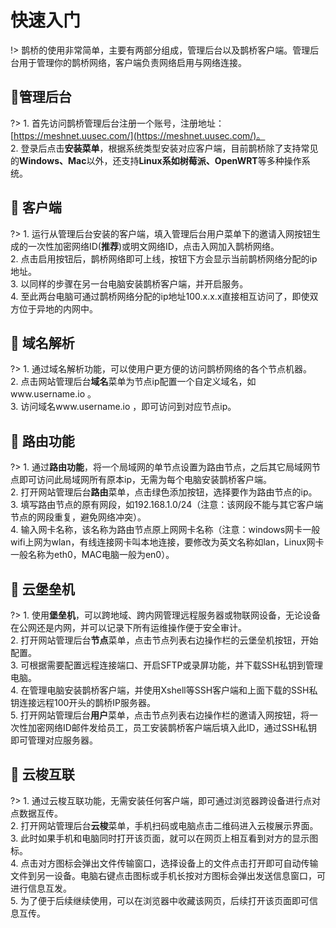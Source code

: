 # 快速入门

!> 鹊桥的使用非常简单，主要有两部分组成，管理后台以及鹊桥客户端。管理后台用于管理你的鹊桥网络，客户端负责网络启用与网络连接。



##  :lemon:管理后台 <!-- {docsify-ignore} -->
?> 1.  首先访问鹊桥管理后台注册一个账号，注册地址： [https://meshnet.uusec.com/](https://meshnet.uusec.com/)。
<br/>2. 登录后点击**安装菜单**，根据系统类型安装对应客户端，目前鹊桥除了支持常见的**Windows、Mac**以外，还支持**Linux系如树莓派、OpenWRT**等多种操作系统。



##  :melon: 客户端 <!-- {docsify-ignore} -->

?> 1.  运行从管理后台安装的客户端，填入管理后台用户菜单下的邀请入网按钮生成的一次性加密网络ID(**推荐**)或明文网络ID，点击入网加入鹊桥网络。
<br/>2. 点击启用按钮后，鹊桥网络即可上线，按钮下方会显示当前鹊桥网络分配的ip地址。
<br/>3. 以同样的步骤在另一台电脑安装鹊桥客户端，并开启服务。
<br/>4. 至此两台电脑可通过鹊桥网络分配的ip地址100.x.x.x直接相互访问了，即使双方位于异地的内网中。



##  :grapes: 域名解析 <!-- {docsify-ignore} -->

?> 1.  通过域名解析功能，可以使用户更方便的访问鹊桥网络的各个节点机器。
<br/>2. 点击网站管理后台**域名**菜单为节点ip配置一个自定义域名，如www.username.io 。
<br/>3. 访问域名www.username.io ，即可访问到对应节点ip。



##  :strawberry: 路由功能 <!-- {docsify-ignore} -->

?> 1.  通过**路由功能**，将一个局域网的单节点设置为路由节点，之后其它局域网节点即可访问此局域网所有原本ip，无需为每个电脑安装鹊桥客户端。
<br/>2. 打开网站管理后台**路由**菜单，点击绿色添加按钮，选择要作为路由节点的ip。
<br/>3. 填写路由节点的原有网段，如192.168.1.0/24（注意：该网段不能与其它客户端节点的网段重复，避免网络冲突）。
<br/>4. 输入网卡名称，该名称为路由节点原上网网卡名称（注意：windows网卡一般wifi上网为wlan，有线连接网卡叫本地连接，要修改为英文名称如lan，Linux网卡一般名称为eth0，MAC电脑一般为en0）。



##  :pineapple: 云堡垒机 <!-- {docsify-ignore} -->

?> 1.  使用**堡垒机**，可以跨地域、跨内网管理远程服务器或物联网设备，无论设备在公网还是内网，并可以记录下所有运维操作便于安全审计。
<br/>2. 打开网站管理后台**节点**菜单，点击节点列表右边操作栏的云堡垒机按钮，开始配置。
<br/>3. 可根据需要配置远程连接端口、开启SFTP或录屏功能，并下载SSH私钥到管理电脑。
<br/>4. 在管理电脑安装鹊桥客户端，并使用Xshell等SSH客户端和上面下载的SSH私钥连接远程100开头的鹊桥IP服务器。
<br/>5. 打开网站管理后台**用户**菜单，点击节点列表右边操作栏的邀请入网按钮，将一次性加密网络ID邮件发给员工，员工安装鹊桥客户端后填入此ID，通过SSH私钥即可管理对应服务器。



##  :peach: 云梭互联 <!-- {docsify-ignore} -->

?> 1.  通过云梭互联功能，无需安装任何客户端，即可通过浏览器跨设备进行点对点数据互传。
<br/>2. 打开网站管理后台**云梭**菜单，手机扫码或电脑点击二维码进入云梭展示界面。
<br/>3. 此时如果手机和电脑同时打开该页面，就可以在网页上相互看到对方的显示图标。
<br/>4. 点击对方图标会弹出文件传输窗口，选择设备上的文件点击打开即可自动传输文件到另一设备。电脑右键点击图标或手机长按对方图标会弹出发送信息窗口，可进行信息互发。
<br/>5. 为了便于后续继续使用，可以在浏览器中收藏该网页，后续打开该页面即可信息互传。

